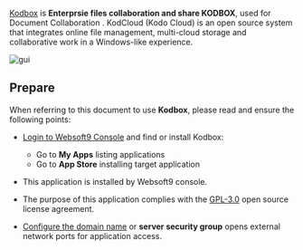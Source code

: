 [Kodbox](https://kodcloud.com/) is **Enterprsie files collaboration and share KODBOX**, used for Document Collaboration . KodCloud (Kodo Cloud) is an open source system that integrates online file management, multi-cloud storage and collaborative work in a Windows-like experience.


![gui](https://libs.websoft9.com/Websoft9/DocsPicture/zh/kodcloud/kodcloud-gui-websoft9.png)


## Prepare

When referring to this document to use **Kodbox**, please read and ensure the following points:

- [Login to Websoft9 Console](./login-console) and find or install Kodbox:
  - Go to **My Apps** listing applications 
  - Go to **App Store** installing target application

- This application is installed by Websoft9 console.


- The purpose of this application complies with the [GPL-3.0](https://opensource.org/licenses/GPL-3.0) open source license agreement.


- [Configure the domain name](./domain-set) or **server security group** opens external network ports for application access.